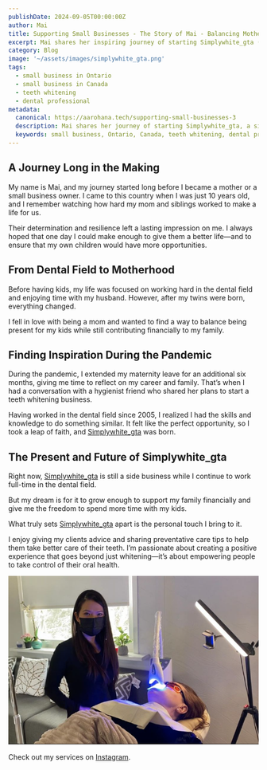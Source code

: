```yaml
---
publishDate: 2024-09-05T00:00:00Z
author: Mai
title: Supporting Small Businesses - The Story of Mai - Balancing Motherhood and Entrepreneurship
excerpt: Mai shares her inspiring journey of starting Simplywhite_gta (Teeth Whitening Business) while balancing motherhood and her career in the dental field.
category: Blog
image: '~/assets/images/simplywhite_gta.png'
tags:
  - small business in Ontario
  - small business in Canada
  - teeth whitening
  - dental professional
metadata:
  canonical: https://aarohana.tech/supporting-small-businesses-3
  description: Mai shares her journey of starting Simplywhite_gta, a side business born out of her passion for dental care and balancing her family life. Get inspired by her story of resilience and determination.
  keywords: small business, Ontario, Canada, teeth whitening, dental professional, balancing motherhood, Simplywhite_gta
---
```


## A Journey Long in the Making

My name is Mai, and my journey started long before I became a mother or a small business owner. I came to this country when I was just 10 years old, and I remember watching how hard my mom and siblings worked to make a life for us. 

Their determination and resilience left a lasting impression on me. I always hoped that one day I could make enough to give them a better life—and to ensure that my own children would have more opportunities.

## From Dental Field to Motherhood

Before having kids, my life was focused on working hard in the dental field and enjoying time with my husband. However, after my twins were born, everything changed. 

I fell in love with being a mom and wanted to find a way to balance being present for my kids while still contributing financially to my family. 

## Finding Inspiration During the Pandemic

During the pandemic, I extended my maternity leave for an additional six months, giving me time to reflect on my career and family. That’s when I had a conversation with a hygienist friend who shared her plans to start a teeth whitening business. 

Having worked in the dental field since 2005, I realized I had the skills and knowledge to do something similar. It felt like the perfect opportunity, so I took a leap of faith, and [Simplywhite_gta](https://instagram.com/simplywhite_gta) was born.

## The Present and Future of Simplywhite_gta

Right now, [Simplywhite_gta](https://instagram.com/simplywhite_gta) is still a side business while I continue to work full-time in the dental field. 

But my dream is for it to grow enough to support my family financially and give me the freedom to spend more time with my kids. 

What truly sets [Simplywhite_gta](https://instagram.com/simplywhite_gta) apart is the personal touch I bring to it. 

I enjoy giving my clients advice and sharing preventative care tips to help them take better care of their teeth. I’m passionate about creating a positive experience that goes beyond just whitening—it’s about empowering people to take control of their oral health.

![Mai](src/assets/images/mai1.png)

Check out my services on [Instagram](https://instagram.com/simplywhite_gta).

